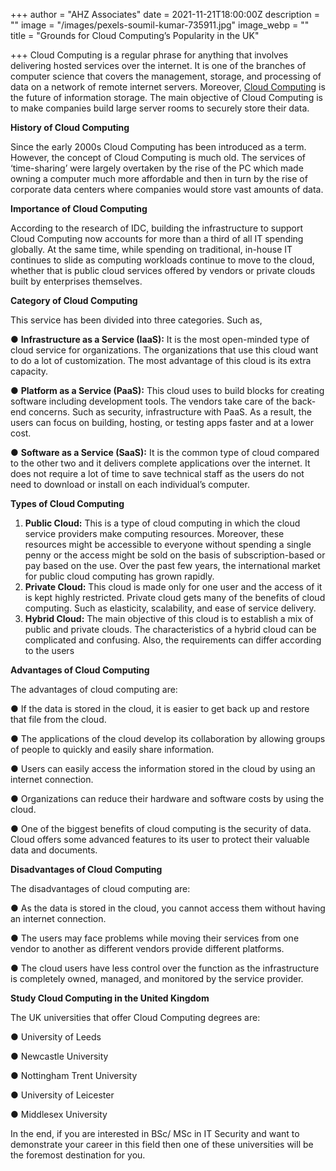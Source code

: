 +++
author = "AHZ Associates"
date = 2021-11-21T18:00:00Z
description = ""
image = "/images/pexels-soumil-kumar-735911.jpg"
image_webp = ""
title = "Grounds for Cloud Computing’s Popularity in the UK"

+++
Cloud Computing is a regular phrase for anything that involves delivering hosted services over the internet. It is one of the branches of computer science that covers the management, storage, and processing of data on a network of remote internet servers. Moreover, [Cloud Computing](https://ahzassociates.co.uk/msc-cloud-computing-in-the-uk/) is the future of information storage. The main objective of Cloud Computing is to make companies build large server rooms to securely store their data.

**History of Cloud Computing**

Since the early 2000s Cloud Computing has been introduced as a term. However, the concept of Cloud Computing is much old. The services of ‘time-sharing’ were largely overtaken by the rise of the PC which made owning a computer much more affordable and then in turn by the rise of corporate data centers where companies would store vast amounts of data.

**Importance of Cloud Computing**

According to the research of IDC, building the infrastructure to support Cloud Computing now accounts for more than a third of all IT spending globally. At the same time, while spending on traditional, in-house IT continues to slide as computing workloads continue to move to the cloud, whether that is public cloud services offered by vendors or private clouds built by enterprises themselves.

**Category of Cloud Computing**

This service has been divided into three categories. Such as,

● **Infrastructure as a Service (IaaS):** It is the most open-minded type of cloud service for organizations. The organizations that use this cloud want to do a lot of customization. The most advantage of this cloud is its extra capacity.

● **Platform as a Service (PaaS):** This cloud uses to build blocks for creating software including development tools. The vendors take care of the back-end concerns. Such as security, infrastructure with PaaS. As a result, the users can focus on building, hosting, or testing apps faster and at a lower cost.

● **Software as a Service (SaaS):** It is the common type of cloud compared to the other two and it delivers complete applications over the internet. It does not require a lot of time to save technical staff as the users do not need to download or install on each individual’s computer.

**Types of Cloud Computing**

1. **Public Cloud:** This is a type of cloud computing in which the cloud service providers make computing resources. Moreover, these resources might be accessible to everyone without spending a single penny or the access might be sold on the basis of subscription-based or pay based on the use. Over the past few years, the international market for public cloud computing has grown rapidly.
2. **Private Cloud:** This cloud is made only for one user and the access of it is kept highly restricted. Private cloud gets many of the benefits of cloud computing. Such as elasticity, scalability, and ease of service delivery.
3. **Hybrid Cloud:** The main objective of this cloud is to establish a mix of public and private clouds. The characteristics of a hybrid cloud can be complicated and confusing. Also, the requirements can differ according to the users

**Advantages of Cloud Computing**

The advantages of cloud computing are:

● If the data is stored in the cloud, it is easier to get back up and restore that file from the cloud.

● The applications of the cloud develop its collaboration by allowing groups of people to quickly and easily share information.

● Users can easily access the information stored in the cloud by using an internet connection.

● Organizations can reduce their hardware and software costs by using the cloud.

● One of the biggest benefits of cloud computing is the security of data. Cloud offers some advanced features to its user to protect their valuable data and documents.

**Disadvantages of Cloud Computing**

The disadvantages of cloud computing are:

● As the data is stored in the cloud, you cannot access them without having an internet connection.

● The users may face problems while moving their services from one vendor to another as different vendors provide different platforms.

● The cloud users have less control over the function as the infrastructure is completely owned, managed, and monitored by the service provider.

**Study Cloud Computing in the United Kingdom**

The UK universities that offer Cloud Computing degrees are:

● University of Leeds

● Newcastle University

● Nottingham Trent University

● University of Leicester

● Middlesex University

In the end, if you are interested in BSc/ MSc in IT Security and want to demonstrate your career in this field then one of these universities will be the foremost destination for you.